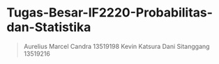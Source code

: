 # Tugas-Besar-IF2220-Probabilitas-dan-Statistika
> Aurelius Marcel Candra  13519198
> Kevin Katsura Dani Sitanggang 13519216
